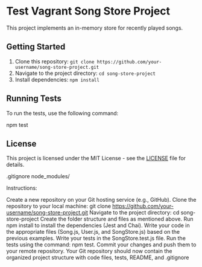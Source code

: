 # Test Vagrant Song Store Project

This project implements an in-memory store for recently played songs.

## Getting Started

1. Clone this repository: `git clone https://github.com/your-username/song-store-project.git`
2. Navigate to the project directory: `cd song-store-project`
3. Install dependencies: `npm install`

## Running Tests

To run the tests, use the following command:

npm test

## License

This project is licensed under the MIT License - see the [LICENSE](LICENSE) file for details.

.gitignore
node_modules/

Instructions:

Create a new repository on your Git hosting service (e.g., GitHub).
Clone the repository to your local machine: git clone https://github.com/your-username/song-store-project.git
Navigate to the project directory: cd song-store-project
Create the folder structure and files as mentioned above.
Run npm install to install the dependencies (Jest and Chai).
Write your code in the appropriate files (Song.js, User.js, and SongStore.js) based on the previous examples.
Write your tests in the SongStore.test.js file.
Run the tests using the command: npm test.
Commit your changes and push them to your remote repository.
Your Git repository should now contain the organized project structure with code files, tests, README, and .gitignore
